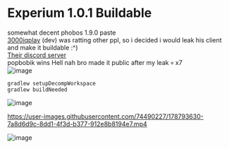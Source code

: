 # Experium 1.0.1 Buildable

somewhat decent phobos 1.9.0 paste\
[3000iqplay](https://github.com/3000IQPlay) (dev) was ratting other ppl, so i decided i would leak his client and make it buildable :^)\
[Their discord server](https://discord.gg/RGnh3PQFTe)\
popbobik wins
Hell nah bro made it public after my leak :skull: x7\
![image](https://cdn.discordapp.com/attachments/989976577041367151/996837295711850538/unknown.png)

```
gradlew setupDecompWorkspace
gradlew buildNeeded
```
![image](https://cdn.discordapp.com/attachments/993510055100022784/994630522942787725/2022-07-07_17.44.56.png)

https://user-images.githubusercontent.com/74490227/178793630-7a8d6d9c-8dd1-4f3d-b377-912e8b8194e7.mp4

![image](https://media.discordapp.net/attachments/990146806191116288/995752617198223461/unknown.png)
